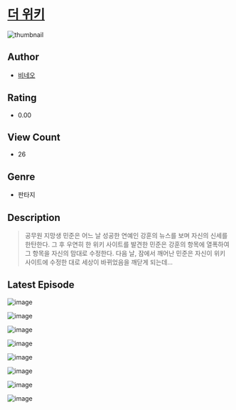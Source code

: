 # [더 위키](https://comic.naver.com/bestChallenge/list?titleId=811432)
![thumbnail](https://image-comic.pstatic.net/user_contents_data/challenge_comic/2023/05/25/350546/upload_3833800462824792930_480x623.jpeg)

## Author
- [비네오](https://comic.naver.com/artistTitle?id=350546)

## Rating
- 0.00

## View Count
- 26

## Genre
- 판타지

## Description
> 공무원 지망생 민준은 어느 날 성공한 연예인 강훈의 뉴스를 보며 자신의 신세를 한탄한다. 그 후 우연히 한 위키 사이트를 발견한 민준은 강훈의 항목에 열폭하여 그 항목을 자신의 맘대로 수정한다. 다음 날, 잠에서 깨어난 민준은 자신이 위키 사이트에 수정한 대로 세상이 바뀌었음을 깨닫게 되는데...


## Latest Episode
![image](https://image-comic.pstatic.net/user_contents_data/challenge_comic/2023/05/25/350546/upload_3918752024651641657.jpeg)

![image](https://image-comic.pstatic.net/user_contents_data/challenge_comic/2023/05/25/350546/upload_3979266047906101089.jpeg)

![image](https://image-comic.pstatic.net/user_contents_data/challenge_comic/2023/05/25/350546/upload_7089619516928374833.jpeg)

![image](https://image-comic.pstatic.net/user_contents_data/challenge_comic/2023/05/25/350546/upload_4135486645077028913.jpeg)

![image](https://image-comic.pstatic.net/user_contents_data/challenge_comic/2023/05/25/350546/upload_3545517322158028853.jpeg)

![image](https://image-comic.pstatic.net/user_contents_data/challenge_comic/2023/05/25/350546/upload_4048845140854453553.jpeg)

![image](https://image-comic.pstatic.net/user_contents_data/challenge_comic/2023/05/25/350546/upload_3847307970973427045.jpeg)

![image](https://image-comic.pstatic.net/user_contents_data/challenge_comic/2023/05/25/350546/upload_3919085194545870433.jpeg)
